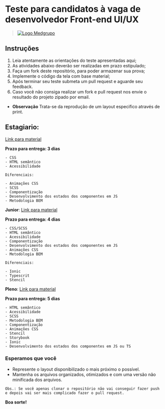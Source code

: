 # Teste para candidatos à vaga de desenvolvedor Front-end UI/UX

> [![Logo Medgrupo](https://d1y36np0qkbzyh.cloudfront.net/logo-medgrupo-2.jpg)](http://www.medgrupo.com.br)

## Instruções

1. Leia atentamente as orientações do teste apresentadas aqui;
2. As atividades abaixo deverão ser realizadas em prazo estipulado;
3. Faça um fork deste repositório, para poder armazenar sua prova;
4. Implemente o código da tela com base material;
5. Após terminar seu teste submeta um pull request e aguarde seu feedback.
6. Caso você não consiga realizar um fork e pull request nos envie o resultado do projeto zipado por email.

- **Observação** Trata-se da reprodução de um layout especifico através de print.

## Estagiario: 
[Link para material](https://github.com/MEDGRUPOGIT/Medgrupo-Desenv-Provas/blob/Prova-Front-2022/estagiario/estagiario.png)

**Prazo para entrega: 3 dias**

```
- CSS
- HTML semântico
- Acessibilidade

Diferenciais:

- Animações CSS
- SCSS
- Componentização
- Desenvolvimento dos estados dos componentes em JS
- Metodologia BEM
```

**Junior**: [Link para material](https://github.com/MEDGRUPOGIT/Medgrupo-Desenv-Provas/tree/Prova-Front-2022/junior/junior.png)

**Prazo para entrega: 4 dias**

```
- CSS/SCSS
- HTML semântico
- Acessibilidade
- Componentização
- Desenvolvimento dos estados dos componentes em JS
- Animações CSS
- Metodologia BEM

Diferenciais:

- Ionic
- Typescrit
- Stencil
```

**Pleno**: [Link para material](https://github.com/MEDGRUPOGIT/Medgrupo-Desenv-Provas/tree/Prova-Front-2022/pleno/pleno.png)

**Prazo para entrega: 5 dias**

```
- HTML semântico
- Acessibilidade
- SCSS
- Metodologia BEM
- Componentização
- Animações CSS
- Stencil
- Storybook
- Ionic
- Desenvolvimento dos estados dos componentes em JS ou TS
```

### Esperamos que você

- Represente o layout disponibilizado o mais próximo o possível.
- Mantenha os arquivos organizados, otimizados e com uma versão não minificada dos arquivos.

`Obs.: Se você apenas clonar o repositório não vai conseguir fazer push e depois vai ser mais complicado fazer o pull request.`

**Boa sorte!**
